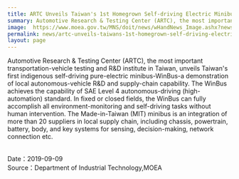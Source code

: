 ```yaml
---
title: ARTC Unveils Taiwan's 1st Homegrown Self-driving Electric Minibus
summary: Automotive Research & Testing Center (ARTC), the most important transportation-vehicle testing and R&D institute in Taiwan
image:  https://www.moea.gov.tw/MNS/doit/news/wHandNews_Image.ashx?news_id=86368&serial_no=1&thumb=1
permalink: news/artc-unveils-taiwans-1st-homegrown-self-driving-electric-minibus/
layout: page
---
```

Automotive Research & Testing Center (ARTC), the most important transportation-vehicle testing and R&D institute in Taiwan, unveils Taiwan's first indigenous self-driving pure-electric minibus-WinBus-a demonstration of local autonomous-vehicle R&D and supply-chain capability. The WinBus achieves the capability of SAE Level 4 autonomous-driving (high-automation) standard. In fixed or closed fields, the WinBus can fully accomplish all environment-monitoring and self-driving tasks without human intervention. The Made-in-Taiwan (MIT) minibus is an integration of more than 20 suppliers in local supply chain, including chassis, powertrain, battery, body, and key systems for sensing, decision-making, network connection etc.

<br/>
Date：2019-09-09
<br/>
Source：Department of Industrial Technology,MOEA 
